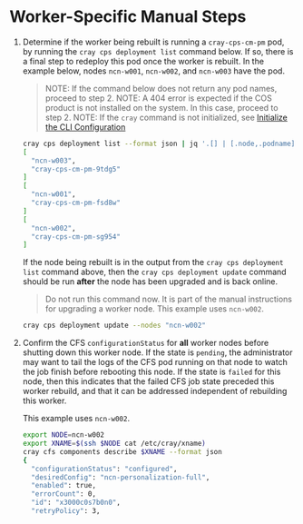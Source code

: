 # Worker-Specific Manual Steps

1. Determine if the worker being rebuilt is running a `cray-cps-cm-pm` pod, by running the `cray cps deployment list`
   command below. If so, there is a final step to redeploy this pod once the worker is rebuilt. In the example below,
   nodes `ncn-w001`, `ncn-w002`, and `ncn-w003` have the pod.

   > NOTE: If the command below does not return any pod names, proceed to step 2.
   > NOTE: A 404 error is expected if the COS product is not installed on the system. In this case, proceed to step 2.
   > NOTE: If the `cray` command is not initialized, see [Initialize the CLI Configuration](../../../../operations/configure_cray_cli.md)

    ```bash
    cray cps deployment list --format json | jq '.[] | [.node,.podname]'
    [
      "ncn-w003",
      "cray-cps-cm-pm-9tdg5"
    ]
    [
      "ncn-w001",
      "cray-cps-cm-pm-fsd8w"
    ]
    [
      "ncn-w002",
      "cray-cps-cm-pm-sg954"
    ]
    ```

   If the node being rebuilt is in the output from the `cray cps deployment list` command above, then the `cray cps deployment update` command should be run **after** the node has been upgraded and is back online.

   > Do not run this command now. It is part of the manual instructions for upgrading a worker node. This example uses `ncn-w002`.

   ```bash
   cray cps deployment update --nodes "ncn-w002"
   ```

1. Confirm the CFS `configurationStatus` for **all** worker nodes before shutting down this worker node. If the state is `pending`,
   the administrator may want to tail the logs of the CFS pod running on that node to watch the job finish
   before rebooting this node. If the state is `failed` for this node, then this indicates that the failed CFS job state
   preceded this worker rebuild, and that it can be addressed independent of rebuilding this worker.

   This example uses `ncn-w002`.

   ```bash
   export NODE=ncn-w002
   export XNAME=$(ssh $NODE cat /etc/cray/xname)
   cray cfs components describe $XNAME --format json
   {
     "configurationStatus": "configured",
     "desiredConfig": "ncn-personalization-full",
     "enabled": true,
     "errorCount": 0,
     "id": "x3000c0s7b0n0",
     "retryPolicy": 3,
   ```
